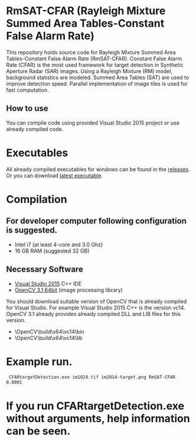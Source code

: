 # RmSAT-CFAR (Rayleigh Mixture Summed Area Tables-Constant False Alarm Rate)

This repository holds source code for Rayleigh Mixture Summed Area Tables-Constant False Alarm Rate (RmSAT-CFAR).
Constant False Alarm Rate (CFAR) is the most used framework for target detection in Synthetic Aperture Radar (SAR) images.
Using a Rayleigh Mixture (RM) model, background statistics are modeled.
Summed Area Tables (SAT) are used to improve detection speed.
Parallel implementation of image tiles is used for fast computation. 

## How to use

You can compile code using provided Visual Studio 2015 project or use already compiled code.

# Executables

All already compiled executables for windows can be found in the [releases](https://github.com/ati-ozgur/RmSAT-CFAR/releases).
Or you can download [latest executable](https://github.com/ati-ozgur/RmSAT-CFAR/releases/latest).




# Compilation

## For developer computer following configuration is suggested.

- Intel i7  (at least 4-core and 3.0 Ghz)
- 16 GB RAM (suggested 32 GB)


## Necessary Software  

- [Visual Studio 2015](https://www.visualstudio.com/vs/visual-studio-express/)  C++ IDE
- [OpenCV 3.1 64bit](http://opencv.org/) (image processing library)


You should download suitable version of OpenCV that is already compiled for Visual Studio.
For example Visual Studio 2015 C++ is the version vc14.
OpenCV 3.1 already provides already compiled DLL and LIB files for this version.

 - \OpenCV\build\x64\vc14\bin    
 - \OpenCV\build\x64\vc14\lib








# Example run.

     CFARtargetDetection.exe im1024.tif im2014-target.png RmSAT-CFAR 0.0001

# If you run CFARtargetDetection.exe without arguments, help information can be seen.

